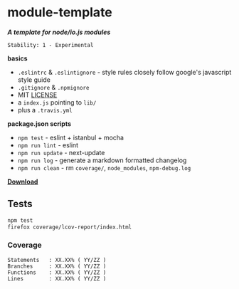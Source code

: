# module-template

**_A template for node/io.js modules_**

```
Stability: 1 - Experimental
```

**basics**

 - `.eslintrc` & `.eslintignore` - style rules closely follow google's javascript style guide
 - `.gitignore` & `.npmignore`
 - MIT [LICENSE](./LICENSE)
 - a `index.js` pointing to `lib/`
 - plus a `.travis.yml`

**package.json scripts**

 - `npm test` - eslint + istanbul + mocha
 - `npm run lint` - eslint
 - `npm run update` - next-update
 - `npm run log` - generate a markdown formatted changelog
 - `npm run clean` - rm `coverage/`, `node_modules`, `npm-debug.log`

[**Download**](https://github.com/skenqbx/module-template/archive/master.zip)

## Tests

```bash
npm test
firefox coverage/lcov-report/index.html
```

### Coverage

```
Statements   : XX.XX% ( YY/ZZ )
Branches     : XX.XX% ( YY/ZZ )
Functions    : XX.XX% ( YY/ZZ )
Lines        : XX.XX% ( YY/ZZ )
```
